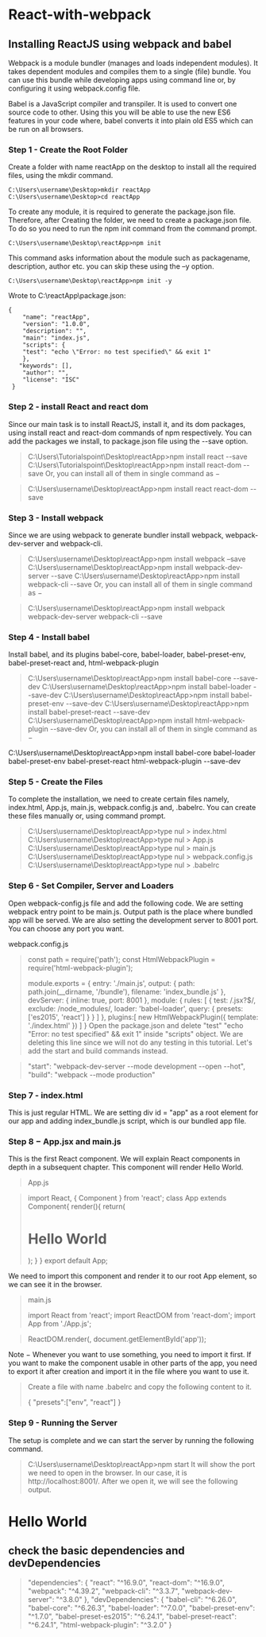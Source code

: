 # React-with-webpack

## Installing ReactJS using webpack and babel

Webpack is a module bundler (manages and loads independent modules). It takes dependent modules and compiles them to a single (file) bundle. You can use this bundle while developing apps using command line or, by configuring it using webpack.config file.

Babel is a JavaScript compiler and transpiler. It is used to convert one source code to other. Using this you will be able to use the new ES6 features in your code where, babel converts it into plain old ES5 which can be run on all browsers.

### Step 1 - Create the Root Folder
Create a folder with name reactApp on the desktop to install all the required files, using the mkdir command.

```
C:\Users\username\Desktop>mkdir reactApp
C:\Users\username\Desktop>cd reactApp
```

To create any module, it is required to generate the package.json file. Therefore, after Creating the folder, we need to create a package.json file. To do so you need to run the npm init command from the command prompt.
```
C:\Users\username\Desktop\reactApp>npm init
```
This command asks information about the module such as packagename, description, author etc. you can skip these using the –y option.
```
C:\Users\username\Desktop\reactApp>npm init -y
```
Wrote to C:\reactApp\package.json:

```
{
    "name": "reactApp",
    "version": "1.0.0",
    "description": "",
    "main": "index.js",
    "scripts": {
    "test": "echo \"Error: no test specified\" && exit 1"
    },
   "keywords": [],
    "author": "",
    "license": "ISC"
 }
```

### Step 2 - install React and react dom
Since our main task is to install ReactJS, install it, and its dom packages, using install react and react-dom commands of npm respectively. You can add the packages we install, to package.json file using the --save option.

> C:\Users\Tutorialspoint\Desktop\reactApp>npm install react --save
> C:\Users\Tutorialspoint\Desktop\reactApp>npm install react-dom --save
Or, you can install all of them in single command as −

> C:\Users\username\Desktop\reactApp>npm install react react-dom --save

### Step 3 - Install webpack

Since we are using webpack to generate bundler install webpack, webpack-dev-server and webpack-cli.

> C:\Users\username\Desktop\reactApp>npm install webpack –save
> C:\Users\username\Desktop\reactApp>npm install webpack-dev-server --save
> C:\Users\username\Desktop\reactApp>npm install webpack-cli --save
Or, you can install all of them in single command as −

> C:\Users\username\Desktop\reactApp>npm install webpack webpack-dev-server webpack-cli --save

### Step 4 - Install babel
Install babel, and its plugins babel-core, babel-loader, babel-preset-env, babel-preset-react and, html-webpack-plugin

> C:\Users\username\Desktop\reactApp>npm install babel-core --save-dev
> C:\Users\username\Desktop\reactApp>npm install babel-loader --save-dev
> C:\Users\username\Desktop\reactApp>npm install babel-preset-env --save-dev
> C:\Users\username\Desktop\reactApp>npm install babel-preset-react --save-dev
> C:\Users\username\Desktop\reactApp>npm install html-webpack-plugin --save-dev
Or, you can install all of them in single command as −

C:\Users\username\Desktop\reactApp>npm install babel-core babel-loader babel-preset-env 
   babel-preset-react html-webpack-plugin --save-dev

### Step 5 - Create the Files
To complete the installation, we need to create certain files namely, index.html, App.js, main.js, webpack.config.js and, .babelrc. You can create these files manually or, using command prompt.

> C:\Users\username\Desktop\reactApp>type nul > index.html
> C:\Users\username\Desktop\reactApp>type nul > App.js
> C:\Users\username\Desktop\reactApp>type nul > main.js
> C:\Users\username\Desktop\reactApp>type nul > webpack.config.js
> C:\Users\username\Desktop\reactApp>type nul > .babelrc

### Step 6 - Set Compiler, Server and Loaders
Open webpack-config.js file and add the following code. We are setting webpack entry point to be main.js. Output path is the place where bundled app will be served. We are also setting the development server to 8001 port. You can choose any port you want.

webpack.config.js

> const path = require('path');
> const HtmlWebpackPlugin = require('html-webpack-plugin');
> 
> module.exports = {
>    entry: './main.js',
>    output: {
>       path: path.join(__dirname, '/bundle'),
>       filename: 'index_bundle.js'
>    },
>    devServer: {
>       inline: true,
>       port: 8001
>    },
>    module: {
>       rules: [
>         {
>             test: /\.jsx?$/,
>             exclude: /node_modules/,
>             loader: 'babel-loader',
>             query: {
>                presets: ['es2015', 'react']
>             }
>          }
>       ]
>    },
>    plugins:[
>       new HtmlWebpackPlugin({
>          template: './index.html'
>       })
>    ]
> }
Open the package.json and delete "test" "echo \"Error: no test specified\" && exit 1" inside "scripts" object. We are deleting this line since we will not do any testing in this tutorial. Let's add the start and build commands instead.

> "start": "webpack-dev-server --mode development --open --hot",
> "build": "webpack --mode production"

### Step 7 - index.html
This is just regular HTML. We are setting div id = "app" as a root element for our app and adding index_bundle.js script, which is our bundled app file.

> <!DOCTYPE html>
> <html lang = "en">
>    <head>
>       <meta charset = "UTF-8">
>       <title>React App</title>
>    </head>
>    <body>
>       <div id = "app"></div>
>       <script src = 'index_bundle.js'></script>
>    </body>
> </html>

### Step 8 − App.jsx and main.js
This is the first React component. We will explain React components in depth in a subsequent chapter. This component will render Hello World.

> App.js

> import React, { Component } from 'react';
> class App extends Component{
>    render(){
>       return(
>          <div>
>             <h1>Hello World</h1>
>          </div>
>       );
>    }
> }
> export default App;

We need to import this component and render it to our root App element, so we can see it in the browser.

> main.js
> 
> import React from 'react';
> import ReactDOM from 'react-dom';
> import App from './App.js';

> ReactDOM.render(<App />, document.getElementById('app'));

Note − Whenever you want to use something, you need to import it first. If you want to make the component usable in other parts of the app, you need to export it after creation and import it in the file where you want to use it.

> Create a file with name .babelrc and copy the following content to it.
> 
> {
>    "presets":["env", "react"]
> }

### Step 9 - Running the Server
The setup is complete and we can start the server by running the following command.

> C:\Users\username\Desktop\reactApp>npm start
It will show the port we need to open in the browser. In our case, it is http://localhost:8001/. After we open it, we will see the following output.

# Hello World


## check the basic dependencies and devDependencies

> "dependencies": {
>     "react": "^16.9.0",
>     "react-dom": "^16.9.0",
>     "webpack": "^4.39.2",
>     "webpack-cli": "^3.3.7",
>     "webpack-dev-server": "^3.8.0"
>   },
>   "devDependencies": {
>     "babel-cli": "^6.26.0",
>     "babel-core": "^6.26.3",
>     "babel-loader": "^7.0.0",
>    "babel-preset-env": "^1.7.0",
>     "babel-preset-es2015": "^6.24.1",
>     "babel-preset-react": "^6.24.1",
>     "html-webpack-plugin": "^3.2.0"
>   }

